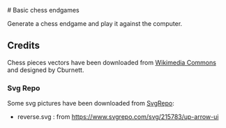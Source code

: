# Basic chess endgames

Generate a chess endgame and play it against the computer.

## Credits

Chess pieces vectors have been downloaded from [Wikimedia Commons](https://commons.wikimedia.org/wiki/Category:SVG_chess_pieces) and designed by Cburnett.

### Svg Repo

Some svg pictures have been downloaded from [SvgRepo](https://www.svgrepo.com/):

* reverse.svg : from https://www.svgrepo.com/svg/215783/up-arrow-ui
